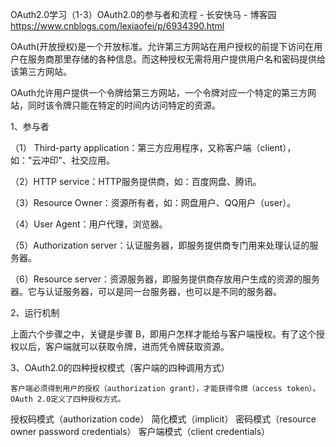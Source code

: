 OAuth2.0学习（1-3）OAuth2.0的参与者和流程 - 长安快马 - 博客园 https://www.cnblogs.com/lexiaofei/p/6934390.html

OAuth(开放授权)是一个开放标准。允许第三方网站在用户授权的前提下访问在用户在服务商那里存储的各种信息。而这种授权无需将用户提供用户名和密码提供给该第三方网站。

OAuth允许用户提供一个令牌给第三方网站，一个令牌对应一个特定的第三方网站，同时该令牌只能在特定的时间内访问特定的资源。

1、参与者

（1） Third-party application：第三方应用程序，又称客户端（client），如："云冲印"、社交应用。

（2）HTTP service：HTTP服务提供商，如：百度网盘、腾讯。

（3）Resource Owner：资源所有者，如：网盘用户、QQ用户（user）。

（4）User Agent：用户代理，浏览器。

（5）Authorization server：认证服务器，即服务提供商专门用来处理认证的服务器。

（6）Resource server：资源服务器，即服务提供商存放用户生成的资源的服务器。它与认证服务器，可以是同一台服务器，也可以是不同的服务器。

 

2、运行机制



 

 上面六个步骤之中，关键是步骤 B，即用户怎样才能给与客户端授权。有了这个授权以后，客户端就可以获取令牌，进而凭令牌获取资源。

 

 3、OAuth2.0的四种授权模式（客户端的四种调用方式）

    客户端必须得到用户的授权（authorization grant），才能获得令牌（access token）。OAuth 2.0定义了四种授权方式。

授权码模式（authorization code）
简化模式（implicit）
密码模式（resource owner password credentials）
客户端模式（client credentials）
